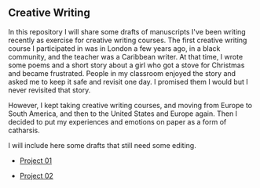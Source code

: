 
##  Creative Writing 

In this repository I will share some drafts of manuscripts I've been writing recently as exercise for creative writing courses. The first creative writing course I participated in was in London a few years ago, in a black community, and the teacher was a Caribbean writer. At that time, I wrote some poems and a short story about a girl who got a stove for Christmas and became frustrated. People in my classroom enjoyed the story and asked me to keep it safe and revisit one day. I promised them I would but I never revisited that story. 

However, I kept taking creative writing courses, and moving from Europe to South America, and then to the United States and Europe again. Then I decided to put my experiences and emotions on paper as a form of catharsis.


I will include here some drafts that still need some editing. 

- [Project 01](https://github.com/meyresilva/CreativeWriting/tree/main/ProjectGrannyHouse)

- [Project 02](https://github.com/meyresilva/CreativeWriting/tree/main/projectTito)




